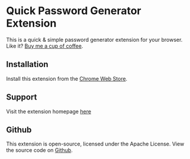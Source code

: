 # Quick Password Generator Extension
This is a quick & simple password generator extension for your browser. Like it? [Buy me a cup of coffee](https://endurtech.com/give-thanks/).

## Installation
Install this extension from the [Chrome Web Store](#url-coming-soon).

## Support
Visit the extension homepage [here](https://endurtech.com/quick-password-generator-extension-chrome-web-store/)

## Github
This extension is open-source, licensed under the Apache License. View the source code on [Github](https://github.com/endurtech/quick-password-generator-extension).

